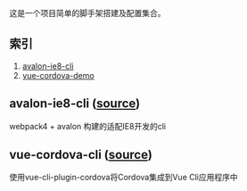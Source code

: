 这是一个项目简单的脚手架搭建及配置集合。

## 索引

1. [avalon-ie8-cli](#avalon-ie8-cli)
2. [vue-cordova-demo](#vue-cordova-demo)


## avalon-ie8-cli ([source](https://github.com/fanlinqiang/cli-demo/tree/master/avalon-ie8-cli))

webpack4 + avalon 构建的适配IE8开发的cli

## vue-cordova-cli ([source](https://github.com/fanlinqiang/cli-demo/tree/master/vue-cordova-cli))

使用vue-cli-plugin-cordova将Cordova集成到Vue Cli应用程序中
